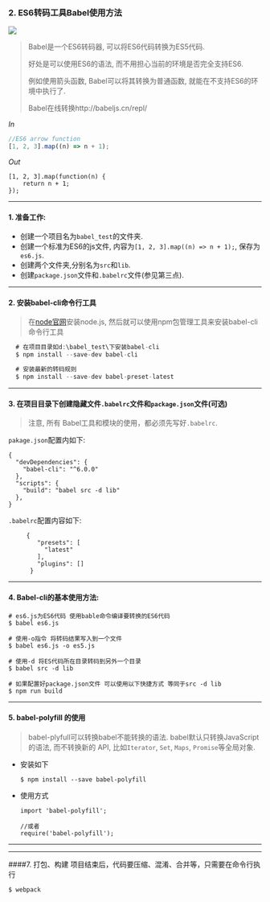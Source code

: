 ### 2.  ES6转码工具Babel使用方法

![](http://www.ruanyifeng.com/blogimg/asset/2016/bg2016012501.png)

>  Babel是一个ES6转码器, 可以将ES6代码转换为ES5代码.
>
>  好处是可以使用ES6的语法, 而不用担心当前的环境是否完全支持ES6.
>
>  例如使用箭头函数, Babel可以将其转换为普通函数, 就能在不支持ES6的环境中执行了.
>
>  Babel在线转换http://babeljs.cn/repl/


*In*
```javascript
//ES6 arrow function 
[1, 2, 3].map((n) => n + 1);
```

*Out*
```javasrcpit
[1, 2, 3].map(function(n) {
    return n + 1;
});
```


---
#### 1. 准备工作:

  *  创建一个项目名为`babel_test`的文件夹.
  *  创建一个标准为ES6的js文件, 内容为`[1, 2, 3].map((n) => n + 1);`,  保存为`es6.js`.
  *  创建两个文件夹,分别名为`src`和`lib`.
  *  创建`package.json`文件和`.babelrc`文件(参见第三点).


----------


#### 2. 安装babel-cli命令行工具
> 在[node官网](https://nodejs.org/en/download/)安装node.js, 然后就可以使用npm包管理工具来安装babel-cli命令行工具

```JavaScript
  # 在项目目录如d:\babel_test\下安装babel-cli
  $ npm install --save-dev babel-cli

  # 安装最新的转码规则
  $ npm install --save-dev babel-preset-latest
```


----------


#### 3. 在项目目录下创建隐藏文件`.babelrc`文件和`package.json`文件(可选)

> 注意, 所有 Babel工具和模块的使用，都必须先写好`.babelrc`.

`pakage.json`配置内如下: 

```
{
  "devDependencies": {
    "babel-cli": "^6.0.0"
  },
  "scripts": {
    "build": "babel src -d lib"
  },
}
```
 `.babelrc`配置内容如下:

```
     {
        "presets": [
          "latest"
        ],
        "plugins": []
      }
```


----------

#### 4. Babel-cli的基本使用方法:
```    
# es6.js为ES6代码 使用bable命令编译要转换的ES6代码
$ babel es6.js
   
# 使用-o指令 将转码结果写入到一个文件
$ babel es6.js -o es5.js
    
# 使用-d 将ES代码所在目录转码到另外一个目录
$ babel src -d lib
    
# 如果配置好package.json文件 可以使用以下快捷方式 等同于src -d lib
$ npm run build
``` 


----------

#### 5. babel-polyfill 的使用

> babel-plyfull可以转换babel不能转换的语法.
babel默认只转换JavaScript的语法, 而不转换新的 API, 比如`Iterator`, `Set`, `Maps`, `Promise`等全局对象.

* 安装如下

  ```
  $ npm install --save babel-polyfill
  ```

* 使用方式

  ```
  import 'babel-polyfill';

  //或者
  require('babel-polyfill');
  ```

---



---

####7. 打包、构建
项目结束后，代码要压缩、混淆、合并等，只需要在命令行执行
```
$ webpack
```